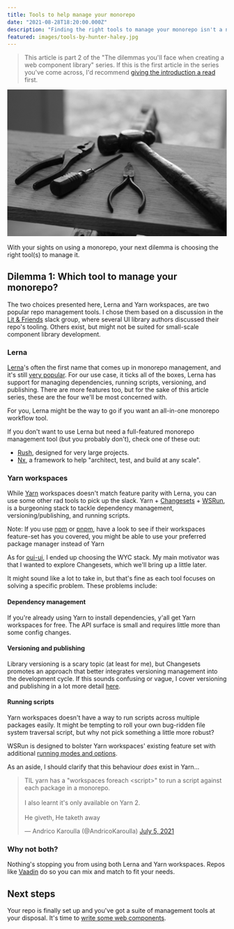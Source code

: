 ```yaml
---
title: Tools to help manage your monorepo
date: "2021-08-28T18:20:00.000Z"
description: "Finding the right tools to manage your monorepo isn't a new problem, but it's still important to pick the right ones. This article runs through a handful of different tools, to help you pick the ones you need to make your development experience a pleasant one."
featured: images/tools-by-hunter-haley.jpg
---
```


> This article is part 2 of the "The dilemmas you'll face when creating a web component library" series. If this is the first article in the series you've come across, I'd recommend [giving the introduction a read](/000-the-dilemmas-you'll-face-when-creating-a-web-component-library) first.

![Hammer, screwdriver, and pliers](images/tools-by-hunter-haley.jpg "Photo by [Hunter Haley](https://unsplash.com/@hnhmarketing?utm_source=unsplash&utm_medium=referral&utm_content=creditCopyText)")

With your sights on using a monorepo, your next dilemma is choosing the right tool(s) to manage it.

## Dilemma 1: Which tool to manage your monorepo?

The two choices presented here, Lerna and Yarn workspaces, are two popular repo management tools. I chose them based on a discussion in the [Lit & Friends](https://lit.dev/slack-invite) slack group, where several UI library authors discussed their repo's tooling. Others exist, but might not be suited for small-scale component library development.

### Lerna

[Lerna](https://lerna.js.org/)'s often the first name that comes up in monorepo management, and it's still [very popular](https://www.npmtrends.com/@microsoft/rush-vs-lerna-vs-bolt). For our use case, it ticks all of the boxes, Lerna has support for managing dependencies, running scripts, versioning, and publishing. There are more features too, but for the sake of this article series, these are the four we'll be most concerned with.

For you, Lerna might be the way to go if you want an all-in-one monorepo workflow tool.

If you don't want to use Lerna but need a full-featured monorepo management tool (but you probably don't), check one of these out:

- [Rush](https://rushjs.io/), designed for very large projects.
- [Nx](https://nx.dev/), a framework to help "architect, test, and build at any scale".

### Yarn workspaces

While [Yarn](https://classic.yarnpkg.com/en/docs/workspaces/) workspaces doesn't match feature parity with Lerna, you can use some other rad tools to pick up the slack. Yarn + [Changesets](https://github.com/atlassian/changesets) + [WSRun](https://www.npmjs.com/package/wsrun), is a burgeoning stack to tackle dependency management, versioning/publishing, and running scripts.

Note: If you use [npm](https://docs.npmjs.com/cli/v7/using-npm/workspaces) or [pnpm](https://pnpm.io/workspaces), have a look to see if their workspaces feature-set has you covered, you might be able to use your preferred package manager instead of Yarn

As for [oui-ui](https://oui-ui.netlify.app/), I ended up choosing the WYC stack. My main motivator was that I wanted to explore Changesets, which we'll bring up a little later.

It might sound like a lot to take in, but that's fine as each tool focuses on solving a specific problem. These problems include:

#### Dependency management

If you're already using Yarn to install dependencies, y'all get Yarn workspaces for free. The API surface is small and requires little more than some config changes.

#### Versioning and publishing

Library versioning is a scary topic (at least for me), but Changesets promotes an approach that better integrates versioning management into the development cycle. If this sounds confusing or vague, I cover versioning and publishing in a lot more detail [here](/006-versioning-and-publishing-getting-your-UI-library-into-your-users-hands).

#### Running scripts

Yarn workspaces doesn't have a way to run scripts across multiple packages easily. It might be tempting to roll your own bug-ridden file system traversal script, but why not pick something a little more robust?

WSRun is designed to bolster Yarn workspaces' existing feature set with additional [running modes and options](https://github.com/hfour/wsrun#workspace-script-runner).

As an aside, I should clarify that this behaviour _does_ exist in Yarn...

<blockquote class="twitter-tweet"><p lang="en" dir="ltr">TIL yarn has a &quot;workspaces foreach &lt;script&gt;&quot; to run a script against each package in a monorepo.<br><br>I also learnt it&#39;s only available on Yarn 2.<br><br>He giveth, He taketh away</p>&mdash; Andrico Karoulla (@AndricoKaroulla) <a href="https://twitter.com/AndricoKaroulla/status/1412087951832539138?ref_src=twsrc%5Etfw">July 5, 2021</a></blockquote>

### Why not both?

Nothing's stopping you from using both Lerna and Yarn workspaces. Repos like [Vaadin](https://github.com/vaadin/web-components) do so you can mix and match to fit your needs.

## Next steps

Your repo is finally set up and you've got a suite of management tools at your disposal. It's time to [write some web components](/003-tools-to-make-writing-your-web-components-a-breeze).
